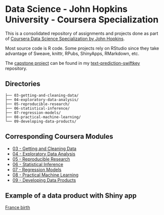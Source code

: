 # Data Science - John Hopkins University - Coursera Specialization 

This is a consolidated repository of assignments and projects done as part of [Coursera Data Science Specialization by John Hopkins](https://www.coursera.org/specializations/jhu-data-science).

Most source code is R code. Some projects rely on RStudio since they take advantage of Sweave, knittr, RPubs, ShinyApps, RMarkdown, etc.

The [capstone project](https://www.coursera.org/learn/data-science-project) can be found in my [text-prediction-swiftkey](https://github.com/bmaingret/text-prediction-swiftkey) repository.

## Directories 
    ├── 03-getting-and-cleaning-data/ 
    ├── 04-exploratory-data-analysis/ 
    ├── 05-reproducible-research/ 
    ├── 06-statistical-inference/ 
    ├── 07-regression-models/ 
    ├── 08-practical-machine-learning/ 
    └── 09-developing-data-products/ 

## Corresponding Coursera Modules

* [03 - Getting and Cleaning Data](https://www.coursera.org/learn/data-cleaning?specialization=jhu-data-science)
* [04 - Exploratory Data Analysis](https://www.coursera.org/learn/exploratory-data-analysis?specialization=jhu-data-science)
* [05 - Reproducible Research](https://www.coursera.org/learn/reproducible-research)
* [06 - Statistical Inference](https://www.coursera.org/learn/statistical-inference)
* [07 - Regression Models](https://www.coursera.org/learn/regression-models)
* [08 - Practical Machine Learning](https://www.coursera.org/learn/practical-machine-learning)
* [09 - Developing Data Products](https://www.coursera.org/learn/data-products)

## Example of a data product with Shiny app

[France birth](https://bmaingret.github.io/coursera-data-science-jhu/09-developing-data-products/02-week3-assignement/france-birth.html)
